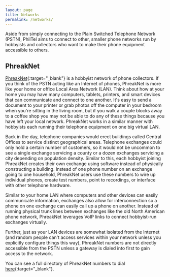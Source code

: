 ```yaml
---
layout: page
title: Networks
permalink: /networks/
---
```


Aside from simply connecting to the Plain Switched Telephone Network (PSTN), PhilTel aims to connect to other, smaller phone networks run by hobbyists and collectors who want to make their phone equipment accessible to others.

## PhreakNet

[PhreakNet](https://portal.phreaknet.org/){:target="_blank"} is a hobbyist network of phone collectors. If you think of the PSTN acting like an Internet of phones, PhreakNet is more like your home or office Local Area Network (LAN). Think about how at your home you may have many computers, tablets, printers, and smart devices that can communicate and connect to one another. It's easy to send a document to your printer or grab photos off the computer in your bedroom when you're sitting in the living room, but if you walk a couple blocks away to a coffee shop you may not be able to do any of these things because you have left your local network. PhreakNet works in a similar manner with hobbyists each running their telephone equipment on one big virtual LAN.

Back in the day, telephone companies would erect buildings called Central Offices to service distinct geographical areas. Telephone exchanges could only hold a certain number of customers, so it would not be uncommon to see a single exchange servicing a county or a dozen exchanges servicing a city depending on population density. Similar to this, each hobbyist joining PhreakNet creates their own exchange using software instead of physically constructing a building. Instead of one phone number on an exchange going to one household, PhreakNet users use these numbers to wire up individual phones, create test numbers, point to recordings, or interface with other telephone hardware.

Similar to your home LAN where computers and other devices can easily communicate information, exchanges also allow for interconnection so a phone on one exchange can easily call up a phone on another. Instead of running physical trunk lines between exchanges like the old North American phone network, PhreakNet leverages VoIP links to connect hobbyist-run exchanges virtually. 

Further, just as your LAN devices are somewhat isolated from the Internet (and random people can't access services within your network unless you explicitly configure things this way), PhreakNet numbers are not directly accessible from the PSTN unless a gateway is dialed into first to gain access to the network.

You can see a full directory of PhreakNet numbers to dial [here](https://portal.phreaknet.org/directory){:target="_blank"}.
